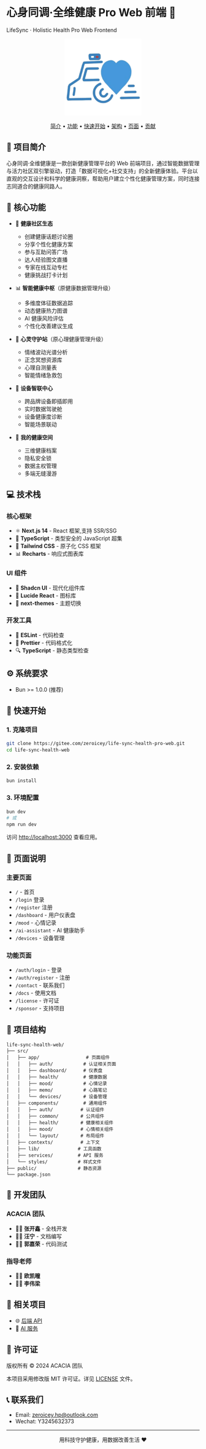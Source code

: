 # 心身同调·全维健康 Pro Web 前端 🌟

LifeSync · Holistic Health Pro Web Frontend

<p align="center">
  <img src="public/logo.png" alt="LifeSync Logo" width="200"/>
</p>

<p align="center">
  <a href="#项目简介">简介</a> •
  <a href="#核心功能">功能</a> •
  <a href="#快速开始">快速开始</a> •
  <a href="#技术架构">架构</a> •
  <a href="#页面说明">页面</a> •
  <a href="#贡献指南">贡献</a>
</p>

## 📖 项目简介

心身同调·全维健康是一款创新健康管理平台的 Web 前端项目，通过智能数据管理与活力社区双引擎驱动，打造「数据可视化+社交支持」的全新健康体验。平台以直观的交互设计和科学的健康洞察，帮助用户建立个性化健康管理方案，同时连接志同道合的健康同路人。

## 🚀 核心功能

- 🌱 **健康社区生态**

  - 创建健康话题讨论圈
  - 分享个性化健康方案
  - 参与互助问答广场
  - 达人经验图文直播
  - 专家在线互动专栏
  - 健康挑战打卡计划

- 📊 **智能健康中枢**（原健康数据管理升级）

  - 多维度体征数据追踪
  - 动态健康热力图谱
  - AI 健康风险评估
  - 个性化改善建议生成

- 🧘 **心灵守护站**（原心理健康管理升级）

  - 情绪波动光谱分析
  - 正念冥想资源库
  - 心理自测量表
  - 智能情绪急救包

- 🔄 **设备智联中心**

  - 跨品牌设备即插即用
  - 实时数据驾驶舱
  - 设备健康度诊断
  - 智能场景联动

- 👤 **我的健康空间**
  - 三维健康档案
  - 隐私安全锁
  - 数据主权管理
  - 多端无缝漫游

## 💻 技术栈

### 核心框架

- ⚛️ **Next.js 14** - React 框架,支持 SSR/SSG
- 🔷 **TypeScript** - 类型安全的 JavaScript 超集
- 🎨 **Tailwind CSS** - 原子化 CSS 框架
- 📊 **Recharts** - 响应式图表库

### UI 组件

- 🎨 **Shadcn UI** - 现代化组件库
- 🎨 **Lucide React** - 图标库
- 🌙 **next-themes** - 主题切换

### 开发工具

- 📝 **ESLint** - 代码检查
- 🎨 **Prettier** - 代码格式化
- 🔍 **TypeScript** - 静态类型检查

## ⚙️ 系统要求

- Bun >= 1.0.0 (推荐)

## 🚀 快速开始

### 1. 克隆项目

```bash
git clone https://gitee.com/zeroicey/life-sync-health-pro-web.git
cd life-sync-health-web
```

### 2. 安装依赖

```bash
bun install
```

### 3. 环境配置

```bash
bun dev
# 或
npm run dev
```

访问 [http://localhost:3000](http://localhost:3000) 查看应用。

## 📱 页面说明

### 主要页面

- `/` - 首页
- `/login` 登录
- `/register` 注册
- `/dashboard` - 用户仪表盘
- `/mood` - 心情记录
- `/ai-assistant` - AI 健康助手
- `/devices` - 设备管理

### 功能页面

- `/auth/login` - 登录
- `/auth/register` - 注册
- `/contact` - 联系我们
- `/docs` - 使用文档
- `/license` - 许可证
- `/sponsor` - 支持项目

## 📁 项目结构

```
life-sync-health-web/
├── src/
│   ├── app/                 # 页面组件
│   │   ├── auth/           # 认证相关页面
│   │   ├── dashboard/      # 仪表盘
│   │   ├── health/         # 健康数据
│   │   ├── mood/           # 心情记录
│   │   ├── memo/           # 心路笔记
│   │   └── devices/        # 设备管理
│   ├── components/         # 通用组件
│   │   ├── auth/          # 认证组件
│   │   ├── common/        # 公共组件
│   │   ├── health/        # 健康相关组件
│   │   ├── mood/          # 心情相关组件
│   │   └── layout/        # 布局组件
│   ├── contexts/          # 上下文
│   ├── lib/              # 工具函数
│   ├── services/         # API 服务
│   └── styles/           # 样式文件
├── public/               # 静态资源
└── package.json
```

## 👥 开发团队

### ACACIA 团队

- 👨‍💻 **张开鑫** - 全栈开发
- 👨‍💻 **汪宁** - 文档编写
- 👨‍💻 **郭嘉荣** - 代码测试

### 指导老师

- 👨‍🏫 **欧凯曈**
- 👨‍🏫 **李伟梁**

## 🔗 相关项目

- 🌐 [后端 API](https://gitee.com/zeroicey/life-sync-health-api.git)
- 🤖 [AI 服务](https://gitee.com/zeroicey/life-sync-health-ai.git)

## 📄 许可证

版权所有 © 2024 ACACIA 团队

本项目采用修改版 MIT 许可证。详见 [LICENSE](LICENSE) 文件。

## 📞 联系我们

- Email: zeroicey.hp@outlook.com
- Wechat: Y3245632373

---

<p align="center">用科技守护健康，用数据改善生活 ❤️</p>
